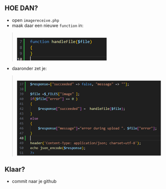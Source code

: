 

## HOE DAN?

- open `imagereceive.php`
- maak daar een nieuwe `function` in:
> </br>![](img/handleFile.PNG)
- daaronder zet je:
> </br>![](img/filepick.PNG)

    
 ## Klaar?
- commit naar je github
